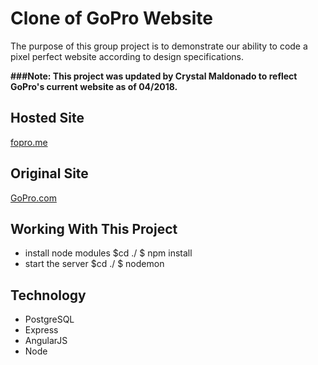 # Clone of GoPro Website
The purpose of this group project is to demonstrate our ability to code a pixel perfect website according to
design specifications.

**###Note: This project was updated by Crystal Maldonado to reflect GoPro's current website as of 04/2018.**

## Hosted Site

[fopro.me](http://fopro.me)

## Original Site

[GoPro.com](http://gopro.com)

## Working With This Project
- install node modules $cd ./ $ npm install
- start the server $cd ./ $ nodemon

## Technology
- PostgreSQL
- Express
- AngularJS
- Node
